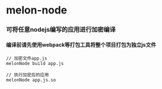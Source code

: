 # melon-node

### 可将任意nodejs编写的应用进行加密编译
#### 编译前请先使用webpack等打包工具将整个项目打包为独立js文件
```
// 加密文件app.js
melonNode build app.js

// 执行加密后的应用
melonNode app.js.so
```
